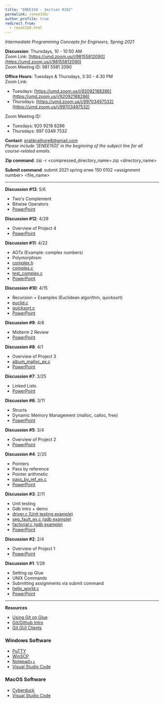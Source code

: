 ```yaml
---
title: "ENEE150 - Section 0102"
permalink: /enee150/
author_profile: true
redirect_from:
  - /enee150.html
---
```

*Intermediate Programming Concepts for Engineers, Spring 2021*

**Discussion**: Thursdays, 10 - 10:50 AM<br>
Zoom Link: [https://umd.zoom.us/j/98155812090](https://umd.zoom.us/j/98155812090)<br>
Zoom Meeting ID: 981 5581 2090

**Office Hours**: Tuesdays & Thursdays, 3:30 - 4:30 PM<br>
Zoom Link:
- Tuesdays: [https://umd.zoom.us/j/92092188286](https://umd.zoom.us/j/92092188286)
- Thursdays: [https://umd.zoom.us/j/99703497532](https://umd.zoom.us/j/99703497532)

Zoom Meeting ID:
- Tuesdays: 920 9218 8286
- Thursdays: 997 0349 7532

**Contact**: <pratikrathore8@gmail.com><br>
*Please include '[ENEE150]' in the beginning of the subject line for all course-related emails.*

**Zip command**: zip -r \<compressed_directory_name\>.zip \<directory_name\>

**Submit command**: submit 2021 spring enee 150 0102 \<assignment number\> \<file_name\>

---
**Discussion \#13**: 5/6
- Two's Complement
- Bitwise Operators
- [PowerPoint](https://pratikrathore8.github.io/files/enee150_files/enee150_discussion_13.pptx)

**Discussion \#12**: 4/29
- Overview of Project 4
- [PowerPoint](https://pratikrathore8.github.io/files/enee150_files/enee150_discussion_12.pptx)

**Discussion \#11**: 4/22
- ADTs (Example: complex numbers)
- Polymorphism
- [complex.h](https://pratikrathore8.github.io/files/enee150_files/complex.h)
- [complex.c](https://pratikrathore8.github.io/files/enee150_files/complex.c)
- [test_complex.c](https://pratikrathore8.github.io/files/enee150_files/test_complex.c)
- [PowerPoint](https://pratikrathore8.github.io/files/enee150_files/enee150_discussion_11.pptx)

**Discussion \#10**: 4/15
- Recursion + Examples (Euclidean algorithm, quicksort)
- [euclid.c](https://pratikrathore8.github.io/files/enee150_files/euclid.c)
- [quicksort.c](https://pratikrathore8.github.io/files/enee150_files/quicksort.c)
- [PowerPoint](https://pratikrathore8.github.io/files/enee150_files/enee150_discussion_10.pptx)

**Discussion \#9**: 4/8
- Midterm 2 Review
- [PowerPoint](https://pratikrathore8.github.io/files/enee150_files/enee150_discussion_9.pptx)

**Discussion \#8**: 4/1
- Overview of Project 3
- [album_malloc_ex.c](https://pratikrathore8.github.io/files/enee150_files/album_malloc_ex.c)
- [PowerPoint](https://pratikrathore8.github.io/files/enee150_files/enee150_discussion_8.pptx)

**Discussion \#7**: 3/25
- Linked Lists
- [PowerPoint](https://pratikrathore8.github.io/files/enee150_files/enee150_discussion_7.pptx)

**Discussion \#6**: 3/11
- Structs
- Dynamic Memory Management (malloc, calloc, free)
- [PowerPoint](https://pratikrathore8.github.io/files/enee150_files/enee150_discussion_6.pptx)

**Discussion \#5**: 3/4
- Overview of Project 2
- [PowerPoint](https://pratikrathore8.github.io/files/enee150_files/enee150_discussion_5.pptx)

**Discussion \#4**: 2/25
- Pointers
- Pass by reference
- Pointer arithmetic
- [pass_by_ref_ex.c](https://pratikrathore8.github.io/files/enee150_files/pass_by_ref_ex.c)
- [PowerPoint](https://pratikrathore8.github.io/files/enee150_files/enee150_discussion_4.pptx)

**Discussion \#3**: 2/11
- Unit testing
- Gdb intro + demo
- [driver.c (Unit testing example)](https://pratikrathore8.github.io/files/enee150_files/driver.c)
- [seg_fault_ex.c (gdb example)](https://pratikrathore8.github.io/files/enee150_files/seg_fault_ex.c)
- [factorial.c (gdb example)](https://pratikrathore8.github.io/files/enee150_files/factorial.c)
- [PowerPoint](https://pratikrathore8.github.io/files/enee150_files/enee150_discussion_3.pptx)

**Discussion \#2**: 2/4
- Overview of Project 1
- [PowerPoint](https://pratikrathore8.github.io/files/enee150_files/enee150_discussion_2.pptx)

**Discussion \#1**: 1/28
- Setting up Glue
- UNIX Commands
- Submitting assignments via submit command
- [hello_world.c](https://pratikrathore8.github.io/files/enee150_files/hello_world.c)
- [PowerPoint](https://pratikrathore8.github.io/files/enee150_files/enee150_discussion_1.pptx)

---

**Resources**
- [Using Git on Glue](http://www.cs.umd.edu/~nelson/classes/resources/web/resources/gitTutorial.html)
- [Git/Github Intro](https://product.hubspot.com/blog/git-and-github-tutorial-for-beginners)
- [Git GUI Clients](https://git-scm.com/downloads/guis/)

### Windows Software
- [PuTTY](https://www.putty.org)
- [WinSCP](https://winscp.net/eng/index.php)
- [Notepad++](http://notepad-plus-plus.org)
- [Visual Studio Code](https://code.visualstudio.com)

### MacOS Software
- [Cyberduck](https://cyberduck.io)
- [Visual Studio Code](https://code.visualstudio.com)
